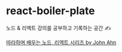 ﻿# react-boiler-plate
 
노드 & 리액트 강의를 공부하고 기록하는 공간 ✍

[따라하며 배우는 노드, 리액트 시리즈 by John Ahn](https://inf.run/u3DV)
